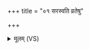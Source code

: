 +++
title = "०१ सरस्वति व्रतेषु"

+++
<details><summary>मूलम् (VS)</summary>

सर॑स्वति व्र॒तेषु॑ ते दि॒व्येषु॑ देवि॒ धाम॑सु। जु॒षस्व॑ ह॒व्यमाहु॑तं प्र॒जां दे॑वि ररास्व नः ॥
</details>